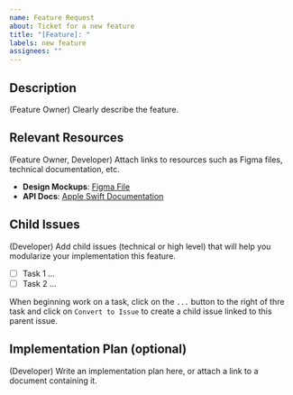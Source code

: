 ```yaml
---
name: Feature Request
about: Ticket for a new feature
title: "[Feature]: "
labels: new feature
assignees: ""
---
```


## Description

(Feature Owner) Clearly describe the feature.

## Relevant Resources

(Feature Owner, Developer) Attach links to resources such as Figma files, technical documentation, etc.

- **Design Mockups**: [Figma File](https://www.figma.com/)
- **API Docs**: [Apple Swift Documentation](https://developer.apple.com/documentation/swift/)

## Child Issues

(Developer) Add child issues (technical or high level) that will help you modularize your implementation this feature.

- [ ] Task 1 ...
- [ ] Task 2 ...

When beginning work on a task, click on the `...` button to the right of thre task and click on `Convert to Issue` to create a child issue linked to this parent issue.

## Implementation Plan (optional)

(Developer) Write an implementation plan here, or attach a link to a document containing it.
